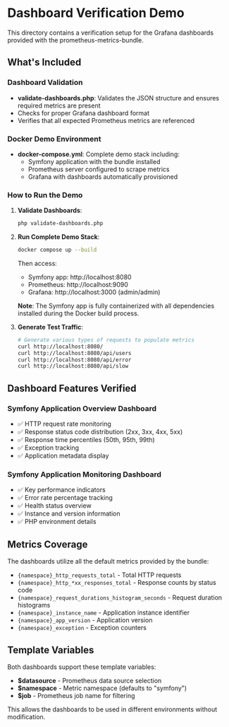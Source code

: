 # Dashboard Verification Demo

This directory contains a verification setup for the Grafana dashboards provided with the prometheus-metrics-bundle.

## What's Included

### Dashboard Validation

- **validate-dashboards.php**: Validates the JSON structure and ensures required metrics are present
- Checks for proper Grafana dashboard format
- Verifies that all expected Prometheus metrics are referenced

### Docker Demo Environment

- **docker-compose.yml**: Complete demo stack including:
  - Symfony application with the bundle installed
  - Prometheus server configured to scrape metrics
  - Grafana with dashboards automatically provisioned

### How to Run the Demo

1. **Validate Dashboards**:
   ```bash
   php validate-dashboards.php
   ```

2. **Run Complete Demo Stack**:
   ```bash
   docker compose up --build
   ```
   
   Then access:
   - Symfony app: http://localhost:8080
   - Prometheus: http://localhost:9090
   - Grafana: http://localhost:3000 (admin/admin)
   
   **Note**: The Symfony app is fully containerized with all dependencies installed during the Docker build process.

3. **Generate Test Traffic**:
   ```bash
   # Generate various types of requests to populate metrics
   curl http://localhost:8080/
   curl http://localhost:8080/api/users
   curl http://localhost:8080/api/error
   curl http://localhost:8080/api/slow
   ```

## Dashboard Features Verified

### Symfony Application Overview Dashboard
- ✅ HTTP request rate monitoring
- ✅ Response status code distribution (2xx, 3xx, 4xx, 5xx)
- ✅ Response time percentiles (50th, 95th, 99th)
- ✅ Exception tracking
- ✅ Application metadata display

### Symfony Application Monitoring Dashboard  
- ✅ Key performance indicators
- ✅ Error rate percentage tracking
- ✅ Health status overview
- ✅ Instance and version information
- ✅ PHP environment details

## Metrics Coverage

The dashboards utilize all the default metrics provided by the bundle:

- `{namespace}_http_requests_total` - Total HTTP requests
- `{namespace}_http_*xx_responses_total` - Response counts by status code
- `{namespace}_request_durations_histogram_seconds` - Request duration histograms
- `{namespace}_instance_name` - Application instance identifier
- `{namespace}_app_version` - Application version
- `{namespace}_exception` - Exception counters

## Template Variables

Both dashboards support these template variables:
- **$datasource** - Prometheus data source selection
- **$namespace** - Metric namespace (defaults to "symfony")
- **$job** - Prometheus job name for filtering

This allows the dashboards to be used in different environments without modification.